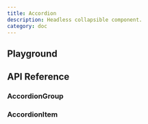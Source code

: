 ```yaml
---
title: Accordion
description: Headless collapsible component.
category: doc
---
```


<script lang="ts">
    import ApiReferenceComponent from '$lib/components/api-reference/ApiReferenceComponent.svelte';
    import Playground from '$lib/content/components/accordion/playground.svelte';
    import { accordionGroupSchema, accordionItemSchema } from '$lib/content/components/accordion/schema.js';
</script>

## Playground

<Playground/>

## API Reference

### AccordionGroup

<ApiReferenceComponent schema={accordionGroupSchema}/>

### AccordionItem

<ApiReferenceComponent schema={accordionItemSchema}/>
